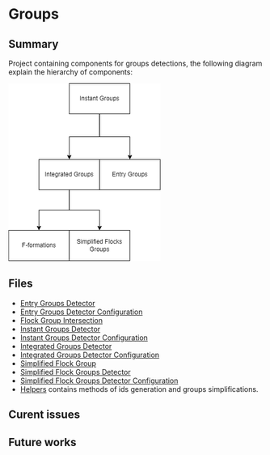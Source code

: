 ﻿# Groups

## Summary
Project containing components for groups detections, the following diagram explain the hierarchy of components:  

![Groups](docs/groups.png)

## Files
* [Entry Groups Detector](src/EntryGroupsDetector.cs)
* [Entry Groups Detector Configuration](src/EntryGroupsDetectorConfiguration.cs)
* [Flock Group Intersection](src/FlockGroupIntersection.cs)
* [Instant Groups Detector](src/InstantGroupsDetector.cs)
* [Instant Groups Detector Configuration](src/InstantGroupsDetectorConfiguration.cs)
* [Integrated Groups Detector](src/IntegratedGroupsDetector.cs)
* [Integrated Groups Detector Configuration](src/IntegratedGroupsDetectorConfiguration.cs)
* [Simplified Flock Group](src/SimplifiedFlockGroup.cs)
* [Simplified Flock Groups Detector](src/SimplifiedFlockGroupsDetector.cs)
* [Simplified Flock Groups Detector Configuration](src/SimplifiedFlockGroupsDetectorConfiguration.cs)
* [Helpers](src/Helpers/Helpers.cs) contains methods of ids generation and groups simplifications.

## Curent issues

## Future works
